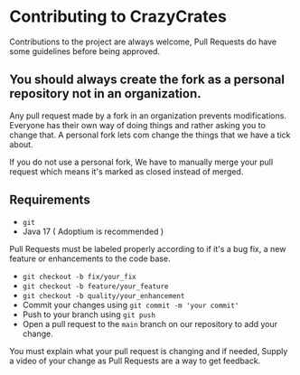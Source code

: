 # Contributing to CrazyCrates
Contributions to the project are always welcome, Pull Requests do have some guidelines before being approved.

## You should always create the fork as a personal repository not in an organization.
Any pull request made by a fork in an organization prevents modifications. Everyone has their own way of doing things and rather asking you to change that. A personal fork lets com change the things
that we have a tick about. 

If you do not use a personal fork, We have to manually merge your pull request which means it's marked as closed instead of merged.

## Requirements
 * `git`
 * Java 17 ( Adoptium is recommended )

Pull Requests must be labeled properly according to if it's a bug fix, a new feature or enhancements to the code base.
 * `git checkout -b fix/your_fix`
  * `git checkout -b feature/your_feature`
  * `git checkout -b quality/your_enhancement`
 * Commit your changes using `git commit -m 'your commit'`
 * Push to your branch using `git push`
 * Open a pull request to the `main` branch on our repository to add your change. 

You must explain what your pull request is changing and if needed, Supply a video of your change as Pull Requests are a way to get feedback.